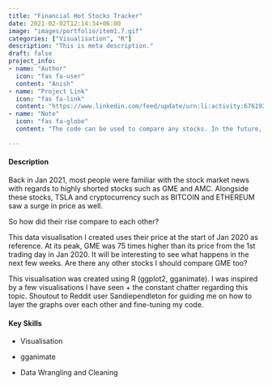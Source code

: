 ```yaml
---
title: "Financial Hot Stocks Tracker"
date: 2021-02-02T12:14:34+06:00
image: "images/portfolio/item1.7.gif"
categories: ["Visualisation", "R"]
description: "This is meta description."
draft: false
project_info:
- name: "Author"
  icon: "fas fa-user"
  content: "Anish"
- name: "Project Link"
  icon: "fas fa-link"
  content: "https://www.linkedin.com/feed/update/urn:li:activity:6761925938650456064/"
- name: "Note"
  icon: "fas fa-globe"
  content: "The code can be used to compare any stocks. In the future, an R Shiny API will be created to allow users to pick and choose their stocks."

---
```


#### Description
Back in Jan 2021,  most people were familiar with the stock market news with regards to highly shorted stocks such as GME and AMC. Alongside these stocks, TSLA and cryptocurrency such as BITCOIN and ETHEREUM saw a surge in price as well. 

So how did their rise compare to each other? 

This data visualisation I created uses their price at the start of Jan 2020 as reference. At its peak, GME was 75 times higher than its price from the 1st trading day in Jan 2020. It will be interesting to see what happens in the next few weeks. Are there any other stocks I should compare GME too?

This visualisation was created using R (ggplot2, gganimate). I was inspired by a few visualisations I have seen + the constant chatter regarding this topic. Shoutout to Reddit user Sandiependleton for guiding me on how to layer the graphs over each other and fine-tuning my code. 

#### Key Skills

- Visualisation

- gganimate

- Data Wrangling and Cleaning